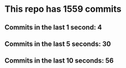# This repo has 1559 commits

## Commits in the last 1 second: 4
## Commits in the last 5 seconds: 30
## Commits in the last 10 seconds: 56

